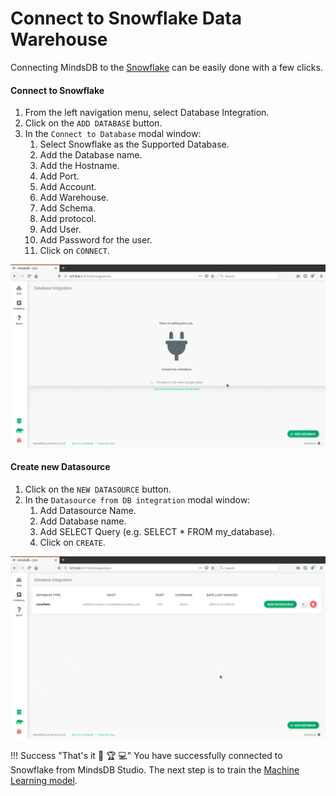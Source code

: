 # Connect to Snowflake Data Warehouse

Connecting MindsDB to the [Snowflake](https://www.snowflake.com/) can be easily done with a few clicks.

#### Connect to Snowflake

1. From the left navigation menu, select Database Integration.
2. Click on the `ADD DATABASE` button.
3. In the `Connect to Database` modal window:
   1. Select Snowflake as the Supported Database.
   2. Add the Database name.
   3. Add the Hostname.
   4. Add Port.
   5. Add Account.
   6. Add Warehouse.
   7. Add Schema.
   8. Add protocol.
   5. Add User.
   6. Add Password for the user.
   7. Click on `CONNECT`.

![Connect to Snowflake](/assets/data/snowflake.gif)

#### Create new Datasource

1. Click on the `NEW DATASOURCE` button.
2. In the `Datasource from DB integration` modal window:
   1. Add Datasource Name.
   2. Add Database name.
   3. Add SELECT Query (e.g. SELECT * FROM my_database).
   4. Click on `CREATE`.

![Create Snowflake Datasource](/assets/data/snowflake-ds.gif)

!!! Success "That's it :tada: :trophy:  :computer:"
   You have successfully connected to Snowflake from MindsDB Studio. The next step is to train the [Machine Learning model](/model/train).

